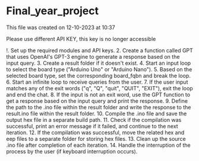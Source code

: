 # Final_year_project
This file was created on 12-10-2023 at 10:37


Please use different API KEY, this key is no longer accessible

!. Set up the required modules and API keys.
2. Create a function called GPT that uses OpenAI's GPT-3 engine to generate a response based on the input query.
3. Create a result folder if it doesn't exist.
4. Start an input loop to select the board type ("Arduino Uno" or "Arduino Nano").
5. Based on the selected board type, set the corresponding board_fqbn and break the loop.
6. Start an infinite loop to receive queries from the user.
7. If the user input matches any of the exit words ("q", "Q", "quit", "QUIT", "EXIT"), exit the loop and end the chat.
8. If the input is not an exit word, use the GPT function to get a response based on the input query and print the response.
9. Define the path to the .ino file within the result folder and write the response to the result.ino file within the result folder.
10. Compile the .ino file and save the output hex file in a separate build path.
11. Check if the compilation was successful, print an error message if it failed, and continue to the next iteration.
12. If the compilation was successful, move the related hex and eep files to a separate folder for storing hex files.
13. Clean up the source .ino file after completion of each iteration.
14. Handle the interruption of the process by the user (if keyboard interruption occurs).

